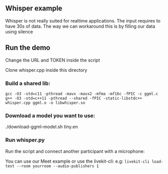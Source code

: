 ## Whisper example

Whisper is not really suited for realtime applications. 
The input requires to have 30s of data.
The way we can workaround this is by filling our data using silence

## Run the demo

Change the URL and TOKEN inside the script

Clone whisper.cpp inside this directory

### Build a shared lib:

```
gcc -O3 -std=c11 -pthread -mavx -mavx2 -mfma -mf16c -fPIC -c ggml.c
g++ -O3 -std=c++11 -pthread --shared -fPIC -static-libstdc++ whisper.cpp ggml.o -o libwhisper.so
```

### Download a model you want to use:
./download-ggml-model.sh tiny.en

### Run whisper.py 
Run the script and connect another participant with a microphone:

You can use our Meet example or use the livekit-cli:
e.g: `livekit-cli load-test --room yourroom --audio-publishers 1`